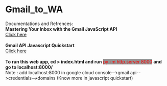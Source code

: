 # Gmail_to_WA
Documentations and Refrences:
<br />
**Mastering Your Inbox with the Gmail JavaScript API**
<br/>
<a href="https://www.sitepoint.com/mastering-your-inbox-with-gmail-javascript-api/#utility-functions"> Click here </a>
<br/>
<br/>
**Gmail API Javascript Quickstart**
<br/>
<a href="https://developers.google.com/gmail/api/quickstart/js">Click here</a>
<br/>
<br/>
**To run this web app, cd > index.html and run** <span style="background-color:#969595; color:red;">py -m http.server 8000</span> **and go to localhost:8000/**
<br/>Note : add localhost:8000 in google cloud console-->gmail api-->credentials-->domains (Know more in javascript quickstart)
